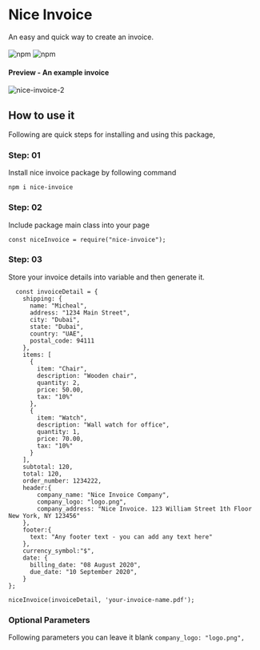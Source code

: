 # Nice Invoice

An easy and quick way to create an invoice.
<br ><br >
<img alt="npm" src="https://img.shields.io/npm/v/nice-invoice">
<img alt="npm" src="https://img.shields.io/npm/dy/nice-invoice">

#### Preview - An example invoice

<img src="https://i.ibb.co/gR0jvSK/nice-invoice-2.png" alt="nice-invoice-2" border="0">

## How to use it
Following are quick steps for installing and using this package, 

### Step: 01
Install nice invoice package by following command 

```npm i nice-invoice```

### Step: 02
Include package main class into your page
```
const niceInvoice = require("nice-invoice");
```
### Step: 03
Store your invoice details into variable and then generate it. 

```   
  const invoiceDetail = {
    shipping: {
      name: "Micheal",
      address: "1234 Main Street",
      city: "Dubai",
      state: "Dubai",
      country: "UAE",
      postal_code: 94111
    },
    items: [
      {
        item: "Chair",
        description: "Wooden chair",
        quantity: 2,
        price: 50.00, 
        tax: "10%"
      },
      {
        item: "Watch",
        description: "Wall watch for office",
        quantity: 1,
        price: 70.00,
        tax: "10%"
      }
    ],
    subtotal: 120,
    total: 120,
    order_number: 1234222,
    header:{
        company_name: "Nice Invoice Company",
        company_logo: "logo.png",
        company_address: "Nice Invoice. 123 William Street 1th Floor New York, NY 123456"
    },
    footer:{
      text: "Any footer text - you can add any text here"
    },
    currency_symbol:"$", 
    date: {
      billing_date: "08 August 2020",
      due_date: "10 September 2020",
    }
};

niceInvoice(invoiceDetail, 'your-invoice-name.pdf');
```

### Optional Parameters 
Following parameters you can leave it blank
```company_logo: "logo.png",```
